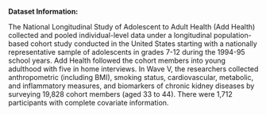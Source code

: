 **Dataset Information:** <p> The National Longitudinal Study of Adolescent to Adult Health (Add Health) collected and pooled individual-level data under a longitudinal population-based cohort study conducted in the United States starting with a nationally representative sample of adolescents in grades 7-12 during the 1994-95 school years. Add Health followed the cohort members into young adulthood with five in home interviews. In Wave V, the researchers collected anthropometric (including BMI), smoking status, cardiovascular, metabolic, and inflammatory measures, and biomarkers of chronic kidney diseases by surveying 19,828 cohort members (aged 33 to 44). There were 1,712 participants with complete covariate information.</p>
